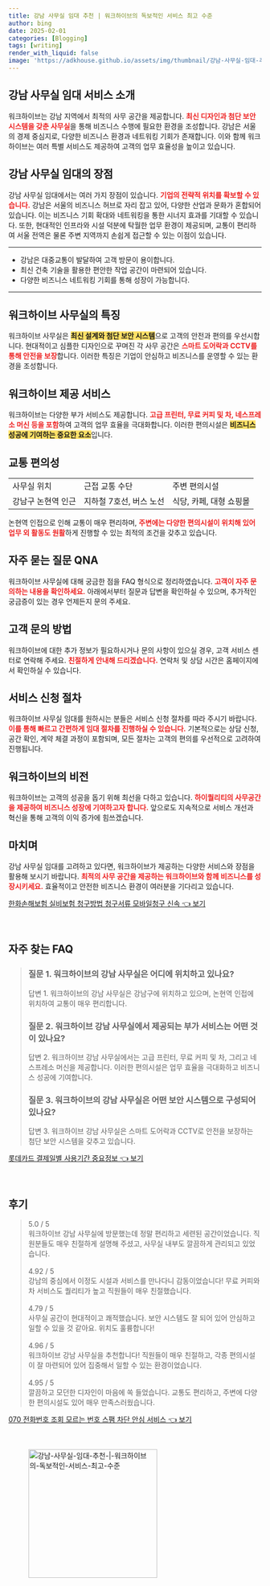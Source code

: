 ```yaml
---
title: 강남 사무실 임대 추천 | 워크하이브의 독보적인 서비스 최고 수준
author: bing
date: 2025-02-01
categories: [Blogging]
tags: [writing]
render_with_liquid: false
image: 'https://adkhouse.github.io/assets/img/thumbnail/강남-사무실-임대-추천-|-워크하이브의-독보적인-서비스-최고-수준.webp'
---
```



<h2 id='강남 사무실 임대 서비스 소개'>강남 사무실 임대 서비스 소개</h2>

<p>워크하이브는 강남 지역에서 최적의 사무 공간을 제공합니다. <b><span style="color: #ee2323;">최신 디자인과 첨단 보안 시스템을 갖춘 사무실</span></b>을 통해 비즈니스 수행에 필요한 환경을 조성합니다. 강남은 서울의 경제 중심지로, 다양한 비즈니스 환경과 네트워킹 기회가 존재합니다. 이와 함께 워크하이브는 여러 특별 서비스도 제공하여 고객의 업무 효율성을 높이고 있습니다.</p>

<h2 id='강남 사무실 임대의 장점'>강남 사무실 임대의 장점</h2>

<p>강남 사무실 임대에서는 여러 가지 장점이 있습니다. <b><span style="color: #ee2323;">기업의 전략적 위치를 확보할 수 있습니다.</span></b> 강남은 서울의 비즈니스 허브로 자리 잡고 있어, 다양한 산업과 문화가 혼합되어 있습니다. 이는 비즈니스 기회 확대와 네트워킹을 통한 시너지 효과를 기대할 수 있습니다. 또한, 현대적인 인프라와 시설 덕분에 탁월한 업무 환경이 제공되며, 교통이 편리하여 서울 전역은 물론 주변 지역까지 손쉽게 접근할 수 있는 이점이 있습니다.</p>

<hr />

<ul>
    <li>강남은 대중교통이 발달하여 고객 방문이 용이합니다.</li>
    <li>최신 건축 기술을 활용한 편안한 작업 공간이 마련되어 있습니다.</li>
    <li>다양한 비즈니스 네트워킹 기회를 통해 성장이 가능합니다.</li>
</ul>

<hr />

<h2 id='워크하이브 사무실의 특징'>워크하이브 사무실의 특징</h2>

<p>워크하이브 사무실은 <b><span style="background-color: #ffe066;">최신 설계와 첨단 보안 시스템</span></b>으로 고객의 안전과 편의를 우선시합니다. 현대적이고 심플한 디자인으로 꾸며진 각 사무 공간은 <b><span style="color: #ee2323;">스마트 도어락과 CCTV를 통해 안전을 보장</span></b>합니다. 이러한 특징은 기업이 안심하고 비즈니스를 운영할 수 있는 환경을 조성합니다.</p>

<h2 id='워크하이브 제공 서비스'>워크하이브 제공 서비스</h2>

<p>워크하이브는 다양한 부가 서비스도 제공합니다. <b><span style="color: #ee2323;">고급 프린터, 무료 커피 및 차, 네스프레소 머신 등을 포함</span></b>하여 고객의 업무 효율을 극대화합니다. 이러한 편의시설은 <b><span style="background-color: #ffe066;">비즈니스 성공에 기여하는 중요한 요소</span></b>입니다.</p>

<h2 id='교통 편의성'>교통 편의성</h2>

<table>
    <tr>
        <td>사무실 위치</td>
        <td>근접 교통 수단</td>
        <td>주변 편의시설</td>
    </tr>
    <tr>
        <td>강남구 논현역 인근</td>
        <td>지하철 7호선, 버스 노선</td>
        <td>식당, 카페, 대형 쇼핑몰</td>
    </tr>
</table>

<p>논현역 인접으로 인해 교통이 매우 편리하며, <b><span style="color: #ee2323;">주변에는 다양한 편의시설이 위치해 있어 업무 외 활동도 원활</span></b>하게 진행할 수 있는 최적의 조건을 갖추고 있습니다.</p>

<h2 id='자주 묻는 질문 QNA'>자주 묻는 질문 QNA</h2>

<p>워크하이브 사무실에 대해 궁금한 점을 FAQ 형식으로 정리하였습니다. <b><span style="color: #ee2323;">고객이 자주 문의하는 내용을 확인하세요.</span></b> 아래에서부터 질문과 답변을 확인하실 수 있으며, 추가적인 궁금증이 있는 경우 언제든지 문의 주세요.</p>

<h2 id='고객 문의 방법'>고객 문의 방법</h2>

<p>워크하이브에 대한 추가 정보가 필요하시거나 문의 사항이 있으실 경우, 고객 서비스 센터로 연락해 주세요. <b><span style="color: #ee2323;">친절하게 안내해 드리겠습니다.</span></b> 연락처 및 상담 시간은 홈페이지에서 확인하실 수 있습니다.</p>

<h2 id='서비스 신청 절차'>서비스 신청 절차</h2>

<p>워크하이브 사무실 임대를 원하시는 분들은 서비스 신청 절차를 따라 주시기 바랍니다. <b><span style="color: #ee2323;">이를 통해 빠르고 간편하게 임대 절차를 진행하실 수 있습니다.</span></b> 기본적으로는 상담 신청, 공간 확인, 계약 체결 과정이 포함되며, 모든 절차는 고객의 편의를 우선적으로 고려하여 진행됩니다.</p>

<h2 id='워크하이브의 비전'>워크하이브의 비전</h2>

<p>워크하이브는 고객의 성공을 돕기 위해 최선을 다하고 있습니다. <b><span style="color: #ee2323;">하이퀄리티의 사무공간을 제공하여 비즈니스 성장에 기여하고자 합니다.</span></b> 앞으로도 지속적으로 서비스 개선과 혁신을 통해 고객의 이익 증가에 힘쓰겠습니다.</p>

<h2 id='마치며'>마치며</h2>

<p>강남 사무실 임대를 고려하고 있다면, 워크하이브가 제공하는 다양한 서비스와 장점을 활용해 보시기 바랍니다. <b><span style="color: #ee2323;">최적의 사무 공간을 제공하는 워크하이브와 함께 비즈니스를 성장시키세요.</span></b> 효율적이고 안전한 비즈니스 환경이 여러분을 기다리고 있습니다.</p>


<p><a class="click-button" title="한화손해보험 실비보험 청구방법 청구서류 모바일청구 신속" href="https://adkhouse.github.io/posts/%ED%95%9C%ED%99%94%EC%86%90%ED%95%B4%EB%B3%B4%ED%97%98-%EC%8B%A4%EB%B9%84%EB%B3%B4%ED%97%98-%EC%B2%AD%EA%B5%AC%EB%B0%A9%EB%B2%95-%EC%B2%AD%EA%B5%AC%EC%84%9C%EB%A5%98-%EB%AA%A8%EB%B0%94%EC%9D%BC%EC%B2%AD%EA%B5%AC-%EC%8B%A0%EC%86%8D/" rel="dofollow">한화손해보험 실비보험 청구방법 청구서류 모바일청구 신속 👈 보기</a></p><br>
<h2 id='자주_찾는_FAQ'>자주 찾는 FAQ</h2>
<div itemscope="" itemtype="https://schema.org/FAQPage">
<blockquote>
<div itemscope="" itemprop="mainEntity" itemtype="https://schema.org/Question">
<h3 itemprop="name">질문 1. 워크하이브의 강남 사무실은 어디에 위치하고 있나요?</h3>
<div itemscope="" itemprop="acceptedAnswer" itemtype="https://schema.org/Answer">
<span itemprop="text">
<p>답변 1. 워크하이브의 강남 사무실은 강남구에 위치하고 있으며, 논현역 인접에 위치하여 교통이 매우 편리합니다.</p>
</span>
</div>
</div>
<div itemscope="" itemprop="mainEntity" itemtype="https://schema.org/Question">
<h3 itemprop="name">질문 2. 워크하이브 강남 사무실에서 제공되는 부가 서비스는 어떤 것이 있나요?</h3>
<div itemscope="" itemprop="acceptedAnswer" itemtype="https://schema.org/Answer">
<span itemprop="text">
<p>답변 2. 워크하이브 강남 사무실에서는 고급 프린터, 무료 커피 및 차, 그리고 네스프레소 머신을 제공합니다. 이러한 편의시설은 업무 효율을 극대화하고 비즈니스 성공에 기여합니다.</p>
</span>
</div>
</div>
<div itemscope="" itemprop="mainEntity" itemtype="https://schema.org/Question">
<h3 itemprop="name">질문 3. 워크하이브의 강남 사무실은 어떤 보안 시스템으로 구성되어 있나요?</h3>
<div itemscope="" itemprop="acceptedAnswer" itemtype="https://schema.org/Answer">
<span itemprop="text">
<p>답변 3. 워크하이브 강남 사무실은 스마트 도어락과 CCTV로 안전을 보장하는 첨단 보안 시스템을 갖추고 있습니다.</p>
</span>
</div>
</div>
</blockquote>
</div>
<p><a class="click-button" title="롯데카드 결제일별 사용기간 중요정보" href="https://adkhouse.github.io/posts/%EB%A1%AF%EB%8D%B0%EC%B9%B4%EB%93%9C-%EA%B2%B0%EC%A0%9C%EC%9D%BC%EB%B3%84-%EC%82%AC%EC%9A%A9%EA%B8%B0%EA%B0%84-%EC%A4%91%EC%9A%94%EC%A0%95%EB%B3%B4/" rel="dofollow">롯데카드 결제일별 사용기간 중요정보 👈 보기</a></p><br>
<h2 id='후기'>후기</h2>
<div itemscope itemtype="https://schema.org/Product">
  <blockquote>
  <div itemprop="review" itemscope itemtype="https://schema.org/Review">
      <div itemprop="reviewRating" itemscope itemtype="https://schema.org/Rating"> <span itemprop="ratingValue">5.0</span> / <span itemprop="bestRating">5</span> </div>
      <span itemprop="reviewBody">워크하이브 강남 사무실에 방문했는데 정말 편리하고 세련된 공간이었습니다. 직원분들도 매우 친절하게 설명해 주셨고, 사무실 내부도 깔끔하게 관리되고 있었습니다.</span>
  </div>
  <br>
  <div itemprop="review" itemscope itemtype="https://schema.org/Review">
      <div itemprop="reviewRating" itemscope itemtype="https://schema.org/Rating"> <span itemprop="ratingValue">4.92</span> / <span itemprop="bestRating">5</span> </div>
      <span itemprop="reviewBody">강남의 중심에서 이정도 시설과 서비스를 만나다니 감동이었습니다! 무료 커피와 차 서비스도 퀄리티가 높고 직원들이 매우 친절했습니다.</span>
  </div>
  <br>
  <div itemprop="review" itemscope itemtype="https://schema.org/Review">
      <div itemprop="reviewRating" itemscope itemtype="https://schema.org/Rating"> <span itemprop="ratingValue">4.79</span> / <span itemprop="bestRating">5</span> </div>
      <span itemprop="reviewBody">사무실 공간이 현대적이고 쾌적했습니다. 보안 시스템도 잘 되어 있어 안심하고 일할 수 있을 것 같아요. 위치도 훌륭합니다!</span>
  </div>
  <br>
  <div itemprop="review" itemscope itemtype="https://schema.org/Review">
      <div itemprop="reviewRating" itemscope itemtype="https://schema.org/Rating"> <span itemprop="ratingValue">4.96</span> / <span itemprop="bestRating">5</span> </div>
      <span itemprop="reviewBody">워크하이브 강남 사무실을 추천합니다! 직원들이 매우 친절하고, 각종 편의시설이 잘 마련되어 있어 집중해서 일할 수 있는 환경이었습니다.</span>
  </div>
  <br>
  <div itemprop="review" itemscope itemtype="https://schema.org/Review">
      <div itemprop="reviewRating" itemscope itemtype="https://schema.org/Rating"> <span itemprop="ratingValue">4.95</span> / <span itemprop="bestRating">5</span> </div>
      <span itemprop="reviewBody">깔끔하고 모던한 디자인이 마음에 쏙 들었습니다. 교통도 편리하고, 주변에 다양한 편의시설도 있어 매우 만족스러웠습니다.</span>
  </div>
  </blockquote>
</div>
<p><a class="click-button" title="070 전화번호 조회 모르는 번호 스팸 차단 안심 서비스" href="https://adkhouse.github.io/posts/070-%EC%A0%84%ED%99%94%EB%B2%88%ED%98%B8-%EC%A1%B0%ED%9A%8C-%EB%AA%A8%EB%A5%B4%EB%8A%94-%EB%B2%88%ED%98%B8-%EC%8A%A4%ED%8C%B8-%EC%B0%A8%EB%8B%A8-%EC%95%88%EC%8B%AC-%EC%84%9C%EB%B9%84%EC%8A%A4/" rel="dofollow">070 전화번호 조회 모르는 번호 스팸 차단 안심 서비스 👈 보기</a></p><br>
<figure class="image"><img src="https://adkhouse.github.io/assets/img/thumbnail/강남-사무실-임대-추천-|-워크하이브의-독보적인-서비스-최고-수준.webp" alt="강남-사무실-임대-추천-|-워크하이브의-독보적인-서비스-최고-수준" width="256" height="256"></figure>